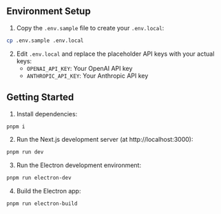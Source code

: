 ## Environment Setup

1. Copy the `.env.sample` file to create your `.env.local`:
```bash
cp .env.sample .env.local
```

2. Edit `.env.local` and replace the placeholder API keys with your actual keys:
   - `OPENAI_API_KEY`: Your OpenAI API key
   - `ANTHROPIC_API_KEY`: Your Anthropic API key

## Getting Started

1. Install dependencies:
```bash
pnpm i
```

2. Run the Next.js development server (at http://localhost:3000):
```bash
pnpm run dev
```

3. Run the Electron development environment:
```bash
pnpm run electron-dev
```

4. Build the Electron app:
```bash
pnpm run electron-build
```
